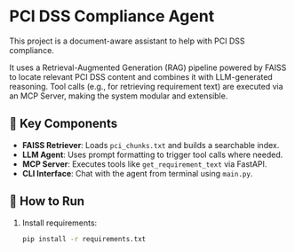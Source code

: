# PCI DSS Compliance Agent

This project is a document-aware assistant to help with PCI DSS compliance.

It uses a Retrieval-Augmented Generation (RAG) pipeline powered by FAISS to locate relevant PCI DSS content and combines it with LLM-generated reasoning. Tool calls (e.g., for retrieving requirement text) are executed via an MCP Server, making the system modular and extensible.

## 🔧 Key Components

- **FAISS Retriever**: Loads `pci_chunks.txt` and builds a searchable index.
- **LLM Agent**: Uses prompt formatting to trigger tool calls where needed.
- **MCP Server**: Executes tools like `get_requirement_text` via FastAPI.
- **CLI Interface**: Chat with the agent from terminal using `main.py`.

## 🏁 How to Run

1. Install requirements:
   ```bash
   pip install -r requirements.txt
